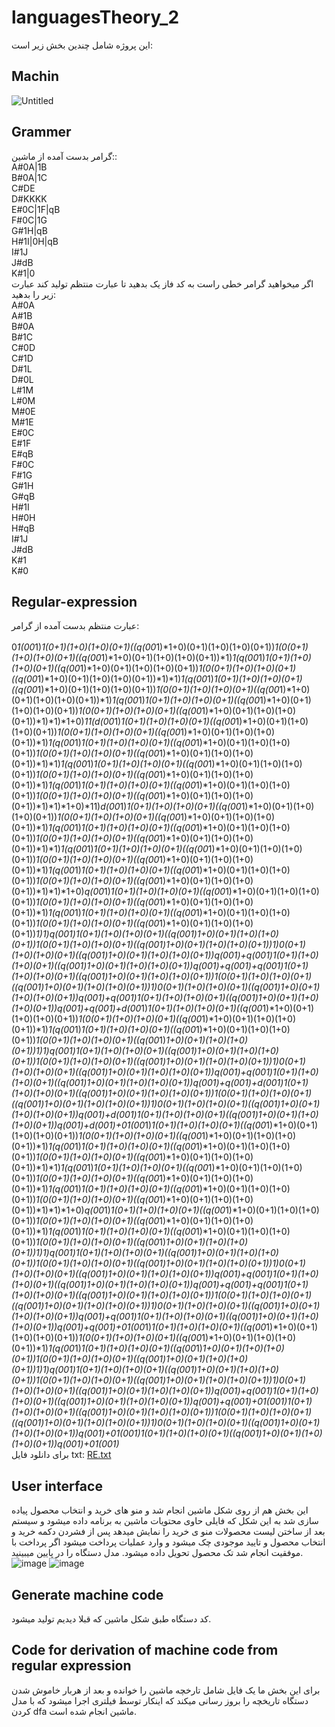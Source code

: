 # languagesTheory_2
این پروژه شامل چندین بخش زیر است:
## Machin
![Untitled](https://user-images.githubusercontent.com/75057732/173904078-ef94cb8c-f0b3-4b33-b7ac-6c94213d1f41.jpg)
## Grammer
گرامر بدست آمده از ماشین::<br />
A#0A|1B<br />
B#0A|1C<br />
C#DE<br />
D#KKKK<br />
E#0C|1F|qB<br />
F#0C|1G<br />
G#1H|qB<br />
H#1I|0H|qB<br />
I#1J<br />
J#dB<br />
K#1|0<br />
اگر میخواهید گرامر خطی راست به کد فاز یک بدهید تا عبارت منتظم تولید کند عبارت زیر را بدهید:<br />
A#0A<br />
A#1B<br />
B#0A<br />
B#1C<br />
C#0D<br />
C#1D<br />
D#1L<br />
D#0L<br />
L#1M<br />
L#0M<br />
M#0E<br />
M#1E<br />
E#0C<br />
E#1F<br />
E#qB<br />
F#0C<br />
F#1G<br />
G#1H<br />
G#qB<br />
H#1I<br />
H#0H<br />
H#qB<br />
I#1J<br />
J#dB<br />
K#1<br />
K#0<br />
## Regular-expression
عبارت منتظم بدست آمده از گرامر:<br />
<br />
0*1(00*1)*1(0+1)(1+0)(1+0)(0+1)((q(00*1)*1+0)(0+1)(1+0)(1+0)(0+1))*1(0(0+1)(1+0)(1+0)(0+1)((q(00*1)*1+0)(0+1)(1+0)(1+0)(0+1))*1)*1(q(00*1)*1(0+1)(1+0)(1+0)(0+1)((q(00*1)*1+0)(0+1)(1+0)(1+0)(0+1))*1(0(0+1)(1+0)(1+0)(0+1)((q(00*1)*1+0)(0+1)(1+0)(1+0)(0+1))*1)*1)*1(q(00*1)*1(0+1)(1+0)(1+0)(0+1)((q(00*1)*1+0)(0+1)(1+0)(1+0)(0+1))*1(0(0+1)(1+0)(1+0)(0+1)((q(00*1)*1+0)(0+1)(1+0)(1+0)(0+1))*1)*1(q(00*1)*1(0+1)(1+0)(1+0)(0+1)((q(00*1)*1+0)(0+1)(1+0)(1+0)(0+1))*1(0(0+1)(1+0)(1+0)(0+1)((q(00*1)*1+0)(0+1)(1+0)(1+0)(0+1))*1)*1)*1+0)*11(d(00*1)*1(0+1)(1+0)(1+0)(0+1)((q(00*1)*1+0)(0+1)(1+0)(1+0)(0+1))*1(0(0+1)(1+0)(1+0)(0+1)((q(00*1)*1+0)(0+1)(1+0)(1+0)(0+1))*1)*1(q(00*1)*1(0+1)(1+0)(1+0)(0+1)((q(00*1)*1+0)(0+1)(1+0)(1+0)(0+1))*1(0(0+1)(1+0)(1+0)(0+1)((q(00*1)*1+0)(0+1)(1+0)(1+0)(0+1))*1)*1)*1(q(00*1)*1(0+1)(1+0)(1+0)(0+1)((q(00*1)*1+0)(0+1)(1+0)(1+0)(0+1))*1(0(0+1)(1+0)(1+0)(0+1)((q(00*1)*1+0)(0+1)(1+0)(1+0)(0+1))*1)*1(q(00*1)*1(0+1)(1+0)(1+0)(0+1)((q(00*1)*1+0)(0+1)(1+0)(1+0)(0+1))*1(0(0+1)(1+0)(1+0)(0+1)((q(00*1)*1+0)(0+1)(1+0)(1+0)(0+1))*1)*1)*1+0)*11)*d(00*1)*1(0+1)(1+0)(1+0)(0+1)((q(00*1)*1+0)(0+1)(1+0)(1+0)(0+1))*1(0(0+1)(1+0)(1+0)(0+1)((q(00*1)*1+0)(0+1)(1+0)(1+0)(0+1))*1)*1(q(00*1)*1(0+1)(1+0)(1+0)(0+1)((q(00*1)*1+0)(0+1)(1+0)(1+0)(0+1))*1(0(0+1)(1+0)(1+0)(0+1)((q(00*1)*1+0)(0+1)(1+0)(1+0)(0+1))*1)*1)*1(q(00*1)*1(0+1)(1+0)(1+0)(0+1)((q(00*1)*1+0)(0+1)(1+0)(1+0)(0+1))*1(0(0+1)(1+0)(1+0)(0+1)((q(00*1)*1+0)(0+1)(1+0)(1+0)(0+1))*1)*1(q(00*1)*1(0+1)(1+0)(1+0)(0+1)((q(00*1)*1+0)(0+1)(1+0)(1+0)(0+1))*1(0(0+1)(1+0)(1+0)(0+1)((q(00*1)*1+0)(0+1)(1+0)(1+0)(0+1))*1)*1)*1+0)*q(00*1)*1(0+1)(1+0)(1+0)(0+1)((q(00*1)*1+0)(0+1)(1+0)(1+0)(0+1))*1(0(0+1)(1+0)(1+0)(0+1)((q(00*1)*1+0)(0+1)(1+0)(1+0)(0+1))*1)*1(q(00*1)*1(0+1)(1+0)(1+0)(0+1)((q(00*1)*1+0)(0+1)(1+0)(1+0)(0+1))*1(0(0+1)(1+0)(1+0)(0+1)((q(00*1)*1+0)(0+1)(1+0)(1+0)(0+1))*1)*1)*q(00*1)*1(0+1)(1+0)(1+0)(0+1)((q(00*1)*1+0)(0+1)(1+0)(1+0)(0+1))*1(0(0+1)(1+0)(1+0)(0+1)((q(00*1)*1+0)(0+1)(1+0)(1+0)(0+1))*1)*0(0+1)(1+0)(1+0)(0+1)((q(00*1)*1+0)(0+1)(1+0)(1+0)(0+1))*q(00*1)*+q(00*1)*1(0+1)(1+0)(1+0)(0+1)((q(00*1)*1+0)(0+1)(1+0)(1+0)(0+1))*q(00*1)*+q(00*1)*+q(00*1)*1(0+1)(1+0)(1+0)(0+1)((q(00*1)*1+0)(0+1)(1+0)(1+0)(0+1))*1(0(0+1)(1+0)(1+0)(0+1)((q(00*1)*1+0)(0+1)(1+0)(1+0)(0+1))*1)*0(0+1)(1+0)(1+0)(0+1)((q(00*1)*1+0)(0+1)(1+0)(1+0)(0+1))*q(00*1)*+q(00*1)*1(0+1)(1+0)(1+0)(0+1)((q(00*1)*1+0)(0+1)(1+0)(1+0)(0+1))*q(00*1)*+q(00*1)*+d(00*1)*1(0+1)(1+0)(1+0)(0+1)((q(00*1)*1+0)(0+1)(1+0)(1+0)(0+1))*1(0(0+1)(1+0)(1+0)(0+1)((q(00*1)*1+0)(0+1)(1+0)(1+0)(0+1))*1)*1(q(00*1)*1(0+1)(1+0)(1+0)(0+1)((q(00*1)*1+0)(0+1)(1+0)(1+0)(0+1))*1(0(0+1)(1+0)(1+0)(0+1)((q(00*1)*1+0)(0+1)(1+0)(1+0)(0+1))*1)*1)*q(00*1)*1(0+1)(1+0)(1+0)(0+1)((q(00*1)*1+0)(0+1)(1+0)(1+0)(0+1))*1(0(0+1)(1+0)(1+0)(0+1)((q(00*1)*1+0)(0+1)(1+0)(1+0)(0+1))*1)*0(0+1)(1+0)(1+0)(0+1)((q(00*1)*1+0)(0+1)(1+0)(1+0)(0+1))*q(00*1)*+q(00*1)*1(0+1)(1+0)(1+0)(0+1)((q(00*1)*1+0)(0+1)(1+0)(1+0)(0+1))*q(00*1)*+q(00*1)*+d(00*1)*1(0+1)(1+0)(1+0)(0+1)((q(00*1)*1+0)(0+1)(1+0)(1+0)(0+1))*1(0(0+1)(1+0)(1+0)(0+1)((q(00*1)*1+0)(0+1)(1+0)(1+0)(0+1))*1)*0(0+1)(1+0)(1+0)(0+1)((q(00*1)*1+0)(0+1)(1+0)(1+0)(0+1))*q(00*1)*+d(00*1)*1(0+1)(1+0)(1+0)(0+1)((q(00*1)*1+0)(0+1)(1+0)(1+0)(0+1))*q(00*1)*+d(00*1)*+0*1(00*1)*1(0+1)(1+0)(1+0)(0+1)((q(00*1)*1+0)(0+1)(1+0)(1+0)(0+1))*1(0(0+1)(1+0)(1+0)(0+1)((q(00*1)*1+0)(0+1)(1+0)(1+0)(0+1))*1)*1(q(00*1)*1(0+1)(1+0)(1+0)(0+1)((q(00*1)*1+0)(0+1)(1+0)(1+0)(0+1))*1(0(0+1)(1+0)(1+0)(0+1)((q(00*1)*1+0)(0+1)(1+0)(1+0)(0+1))*1)*1)*1(q(00*1)*1(0+1)(1+0)(1+0)(0+1)((q(00*1)*1+0)(0+1)(1+0)(1+0)(0+1))*1(0(0+1)(1+0)(1+0)(0+1)((q(00*1)*1+0)(0+1)(1+0)(1+0)(0+1))*1)*1(q(00*1)*1(0+1)(1+0)(1+0)(0+1)((q(00*1)*1+0)(0+1)(1+0)(1+0)(0+1))*1(0(0+1)(1+0)(1+0)(0+1)((q(00*1)*1+0)(0+1)(1+0)(1+0)(0+1))*1)*1)*1+0)*q(00*1)*1(0+1)(1+0)(1+0)(0+1)((q(00*1)*1+0)(0+1)(1+0)(1+0)(0+1))*1(0(0+1)(1+0)(1+0)(0+1)((q(00*1)*1+0)(0+1)(1+0)(1+0)(0+1))*1)*1(q(00*1)*1(0+1)(1+0)(1+0)(0+1)((q(00*1)*1+0)(0+1)(1+0)(1+0)(0+1))*1(0(0+1)(1+0)(1+0)(0+1)((q(00*1)*1+0)(0+1)(1+0)(1+0)(0+1))*1)*1)*q(00*1)*1(0+1)(1+0)(1+0)(0+1)((q(00*1)*1+0)(0+1)(1+0)(1+0)(0+1))*1(0(0+1)(1+0)(1+0)(0+1)((q(00*1)*1+0)(0+1)(1+0)(1+0)(0+1))*1)*0(0+1)(1+0)(1+0)(0+1)((q(00*1)*1+0)(0+1)(1+0)(1+0)(0+1))*q(00*1)*+q(00*1)*1(0+1)(1+0)(1+0)(0+1)((q(00*1)*1+0)(0+1)(1+0)(1+0)(0+1))*q(00*1)*+q(00*1)*+q(00*1)*1(0+1)(1+0)(1+0)(0+1)((q(00*1)*1+0)(0+1)(1+0)(1+0)(0+1))*1(0(0+1)(1+0)(1+0)(0+1)((q(00*1)*1+0)(0+1)(1+0)(1+0)(0+1))*1)*0(0+1)(1+0)(1+0)(0+1)((q(00*1)*1+0)(0+1)(1+0)(1+0)(0+1))*q(00*1)*+q(00*1)*1(0+1)(1+0)(1+0)(0+1)((q(00*1)*1+0)(0+1)(1+0)(1+0)(0+1))*q(00*1)*+q(00*1)*+0*1(00*1)*1(0+1)(1+0)(1+0)(0+1)((q(00*1)*1+0)(0+1)(1+0)(1+0)(0+1))*1(0(0+1)(1+0)(1+0)(0+1)((q(00*1)*1+0)(0+1)(1+0)(1+0)(0+1))*1)*1(q(00*1)*1(0+1)(1+0)(1+0)(0+1)((q(00*1)*1+0)(0+1)(1+0)(1+0)(0+1))*1(0(0+1)(1+0)(1+0)(0+1)((q(00*1)*1+0)(0+1)(1+0)(1+0)(0+1))*1)*1)*q(00*1)*1(0+1)(1+0)(1+0)(0+1)((q(00*1)*1+0)(0+1)(1+0)(1+0)(0+1))*1(0(0+1)(1+0)(1+0)(0+1)((q(00*1)*1+0)(0+1)(1+0)(1+0)(0+1))*1)*0(0+1)(1+0)(1+0)(0+1)((q(00*1)*1+0)(0+1)(1+0)(1+0)(0+1))*q(00*1)*+q(00*1)*1(0+1)(1+0)(1+0)(0+1)((q(00*1)*1+0)(0+1)(1+0)(1+0)(0+1))*q(00*1)*+q(00*1)*+0*1(00*1)*1(0+1)(1+0)(1+0)(0+1)((q(00*1)*1+0)(0+1)(1+0)(1+0)(0+1))*1(0(0+1)(1+0)(1+0)(0+1)((q(00*1)*1+0)(0+1)(1+0)(1+0)(0+1))*1)*0(0+1)(1+0)(1+0)(0+1)((q(00*1)*1+0)(0+1)(1+0)(1+0)(0+1))*q(00*1)*+0*1(00*1)*1(0+1)(1+0)(1+0)(0+1)((q(00*1)*1+0)(0+1)(1+0)(1+0)(0+1))*q(00*1)*+0*1(00*1)*<br />
برای دانلود فایل txt: 
[RE.txt](https://github.com/erfann31/languagesTheory_2/files/8914625/RE.txt)
## User interface
این بخش هم از روی شکل ماشین انجام شد و منو های خرید و انتخاب محصول پیاده سازی شد به این شکل که فایلی حاوی محتویات ماشین به برنامه داده میشود و سیستم بعد از ساختن لیست محصولات منو ی خرید را نمایش میدهد پس از فشردن دکمه خرید و انتخاب محصول و تایید موجودی چک میشود و وارد عملیات پرداخت میشود اگر پرداخت با موفقیت انجام شد تک محصول تحویل داده میشود. مدل دستگاه را در پایین میبینید.
![image](https://user-images.githubusercontent.com/75057732/173906440-dfb70403-a3e0-4fd0-9a0a-50329aa98289.png)
![image](https://user-images.githubusercontent.com/75057732/173906562-c341ffe5-bc64-4ee1-bc8d-7e11e6bb460c.png)
## Generate machine code
کد دستگاه طبق شکل ماشین که قبلا دیدیم تولید میشود.
## Code for derivation of machine code from regular expression
برای این بخش ما یک فایل شامل تارخچه ماشین را خوانده و بعد از هربار خاموش شدن دستگاه تاریخچه را بروز رسانی میکند که اینکار توسط فیلتری اجرا میشود که با مدل کردن dfa ماشین انجام شده است.

